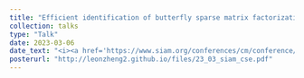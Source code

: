 ```yaml
---
title: "Efficient identification of butterfly sparse matrix factorization"
collection: talks
type: "Talk"
date: 2023-03-06
date_text: "<i><a href='https://www.siam.org/conferences/cm/conference/cse23'>SIAM CSE 2023</a></i>, March 2022"
posterurl: "http://leonzheng2.github.io/files/23_03_siam_cse.pdf"
---
```

